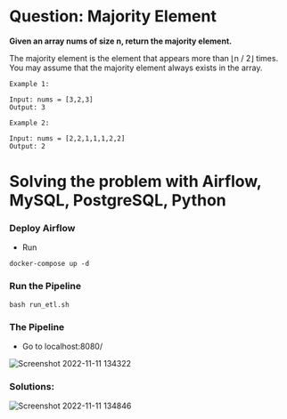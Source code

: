 # Question: Majority Element

__Given an array nums of size n, return the majority element.__

The majority element is the element that appears more than ⌊n / 2⌋ times. You may assume that the majority element always exists in the array.

 
```
Example 1:

Input: nums = [3,2,3]
Output: 3

Example 2:

Input: nums = [2,2,1,1,1,2,2]
Output: 2
```

# Solving the problem with Airflow, MySQL, PostgreSQL, Python

### Deploy Airflow
- Run
```
docker-compose up -d
```

### Run the Pipeline
```
bash run_etl.sh
```

### The Pipeline
- Go to localhost:8080/ 

![Screenshot 2022-11-11 134322](https://user-images.githubusercontent.com/65648983/201334221-94b64835-2960-40bf-99e3-e2382d55efe0.png)

### Solutions:

![Screenshot 2022-11-11 134846](https://user-images.githubusercontent.com/65648983/201334449-45a6b13b-b347-4fc1-a36c-98defdf65a15.png)


